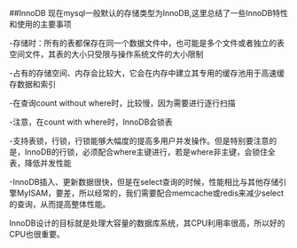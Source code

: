 ##InnoDB
现在mysql一般默认的存储类型为InnoDB,这里总结了一些InnoDB特性和使用的主要事项

-存储时：所有的表都保存在同一个数据文件中，也可能是多个文件或者独立的表空间文件，其表的大小只受限与操作系统文件的大小限制

-占有的存储空间、内存会比较大，它会在内存中建立其专用的缓存池用于高速缓存数据和索引

-在查询count without where时，比较慢，因为需要进行逐行扫描

-注意，在count with where时，InnoDB会锁表

-支持表锁，行锁，行锁能够大幅度的提高多用户并发操作。但是特别要注意的是，InnoDB的行锁，必须配合where主键进行，若是where非主键，会锁住全表，降低并发性能

-InnoDB插入、更新数据很快，但是在select查询的时候，性能相比与其他存储引擎MyISAM，要差，所以经常的，我们需要配合memcache或redis来减少select的查询，从而提高整体性能。

InnoDB设计的目标就是处理大容量的数据库系统，其CPU利用率很高，所以好的CPU也很重要。
